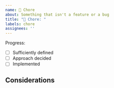 ```yaml
---
name: 🧹 Chore
about: Something that isn't a feature or a bug
title: "🧹 Chore: "
labels: chore
assignees: ''
---
```


<!--Short Description-->

Progress:

- [ ] Sufficiently defined
- [ ] Approach decided
- [ ] Implemented

## Considerations
<!--Short Description-->